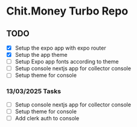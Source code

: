# Chit.Money Turbo Repo

## TODO

- [x] Setup the expo app with expo router
- [x] Setup the app theme
- [ ] Setup Expo app fonts according to theme
- [ ] Setup console nextjs app for collector console
- [ ] Setup theme for console

### 13/03/2025 Tasks

- [ ] Setup console nextjs app for collector console
- [ ] Setup theme for console
- [ ] Add clerk auth to console
